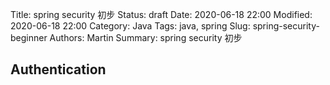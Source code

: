 Title: spring security 初步
Status: draft
Date: 2020-06-18 22:00
Modified: 2020-06-18 22:00
Category: Java
Tags: java, spring
Slug: spring-security-beginner
Authors: Martin
Summary: spring security 初步

## Authentication

